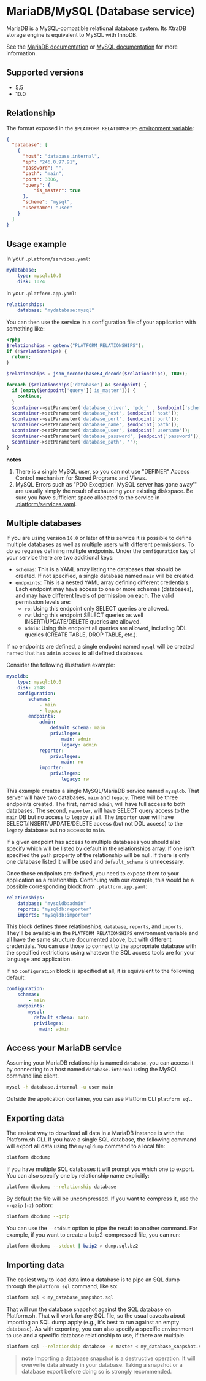# MariaDB/MySQL (Database service)

MariaDB is a MySQL-compatible relational database system. Its XtraDB storage engine is equivalent to MySQL with InnoDB.

See the [MariaDB documentation](https://mariadb.org/learn/) or [MySQL documentation](https://dev.mysql.com/doc/refman/5.5/en/) for more information.

## Supported versions

* 5.5
* 10.0

## Relationship

The format exposed in the ``$PLATFORM_RELATIONSHIPS`` [environment variable](/development/variables.md):

```json
{
  "database": [
    {
      "host": "database.internal",
      "ip": "246.0.97.91",
      "password": "",
      "path": "main",
      "port": 3306,
      "query": {
          "is_master": true
      },
      "scheme": "mysql",
      "username": "user"
    }
  ]
}
```

## Usage example

In your `.platform/services.yaml`:

```yaml
mydatabase:
    type: mysql:10.0
    disk: 1024
```

In your `.platform.app.yaml`:

```yaml
relationships:
    database: "mydatabase:mysql"
```

You can then use the service in a configuration file of your application with something like:

```php
<?php
$relationships = getenv("PLATFORM_RELATIONSHIPS");
if (!$relationships) {
  return;
}

$relationships = json_decode(base64_decode($relationships), TRUE);

foreach ($relationships['database'] as $endpoint) {
  if (empty($endpoint['query']['is_master'])) {
    continue;
  }
  $container->setParameter('database_driver', 'pdo_' . $endpoint['scheme']);
  $container->setParameter('database_host', $endpoint['host']);
  $container->setParameter('database_port', $endpoint['port']);
  $container->setParameter('database_name', $endpoint['path']);
  $container->setParameter('database_user', $endpoint['username']);
  $container->setParameter('database_password', $endpoint['password']);
  $container->setParameter('database_path', '');
}
```

**notes**
1. There is a single MySQL user, so you can not use "DEFINER" Access Control mechanism for Stored Programs and Views.
2. MySQL Errors such as "PDO Exception 'MySQL server has gone away'" are usually simply the result of exhausting your existing diskspace. Be sure you have sufficient space allocated to the service in [.platform/services.yaml](/configuration/services.md).


## Multiple databases

If you are using version `10.0` or later of this service it is possible to define multiple databases as well as multiple users with different permissions.  To do so requires defining multiple endpoints.  Under the `configuration` key of your service there are two additional keys:

* `schemas`:  This is a YAML array listing the databases that should be created.  If not specified, a single database named `main` will be created.
* `endpoints`: This is a nested YAML array defining different credentials.  Each endpoint may have access to one or more schemas (databases), and may have different levels of permission on each.  The valid permission levels are:
  * `ro`: Using this endpoint only SELECT queries are allowed.
  * `rw`: Using this endpoint SELECT queries as well INSERT/UPDATE/DELETE queries are allowed.
  * `admin`: Using this endpoint all queries are allowed, including DDL queries (CREATE TABLE, DROP TABLE, etc.).

If no endpoints are defined, a single endpoint named `mysql` will be created named that has `admin` access to all defined databases.

Consider the following illustrative example:

```yaml
mysqldb:
    type: mysql:10.0
    disk: 2048
    configuration:
        schemas:
            - main
            - legacy
        endpoints:
            admin:
                default_schema: main
                privileges:
                    main: admin
                    legacy: admin
            reporter:
                privileges:
                    main: ro
            importer:
                privileges:
                    legacy: rw
```

This example creates a single MySQL/MariaDB service named `mysqldb`.  That server will have two databases, `main` and `legacy`.  There will be three endpoints created.  The first, named `admin`, will have full access to both databases.  The second, `reporter`, will have SELECT query access to the `main` DB but no access to `legacy` at all.  The `importer` user will have SELECT/INSERT/UPDATE/DELETE access (but not DDL access) to the `legacy` database but no access to `main`.

If a given endpoint has access to multiple databases you should also specify which will be listed by default in the relationships array.  If one isn't specified the `path` property of the relationship will be null.  If there is only one database listed it will be used and `default_schema` is unnecessary.

Once those endpoints are defined, you need to expose them to your application as a relationship.  Continuing with our example, this would be a possible corresponding block from `.platform.app.yaml`:

```yaml
relationships:
    database: "mysqldb:admin"
    reports: "mysqldb:reporter"
    imports: "mysqldb:importer"
```

This block defines three relationships, `database`, `reports`, and `imports`.  They'll be available in the `PLATFORM_RELATIONSHIPS` environment variable and all have the same structure documented above, but with different credentials.  You can use those to connect to the appropriate database with the specified restrictions using whatever the SQL access tools are for your language and application.

If no `configuration` block is specified at all, it is equivalent to the following default:

```yaml
configuration:
    schemas:
        - main
    endpoints:
        mysql:
          default_schema: main
          privileges:
            main: admin
```


## Access your MariaDB service

Assuming your MariaDB relationship is named `database`, you can access it by connecting
to a host named `database.internal` using the MySQL command line client.

```bash
mysql -h database.internal -u user main
```

Outside the application container, you can use Platform CLI `platform sql`.

## Exporting data

The easiest way to download all data in a MariaDB instance is with the Platform.sh CLI.  If you have a single SQL database, the following command will export all data using the `mysqldump` command to a local file:

```bash
platform db:dump
```

If you have multiple SQL databases it will prompt you which one to export. You can also specify one by relationship name explicitly:

```bash
platform db:dump --relationship database
```

By default the file will be uncompressed. If you want to compress it, use the `--gzip` (`-z`) option:

```bash
platform db:dump --gzip
```

You can use the `--stdout` option to pipe the result to another command. For example, if you want to create a bzip2-compressed file, you can run:

```bash
platform db:dump --stdout | bzip2 > dump.sql.bz2
```

## Importing data

The easiest way to load data into a database is to pipe an SQL dump through the `platform sql` command, like so:

```bash
platform sql < my_database_snapshot.sql
```

That will run the database snapshot against the SQL database on Platform.sh.  That will work for any SQL file, so the usual caveats about importing an SQL dump apply (e.g., it's best to run against an empty database).  As with exporting, you can also specify a specific environment to use and a specific database relationship to use, if there are multiple.

```bash
platform sql --relationship database -e master < my_database_snapshot.sql
```

> **note**
> Importing a database snapshot is a destructive operation. It will overwrite data already in your database.
> Taking a snapshot or a database export before doing so is strongly recommended.
